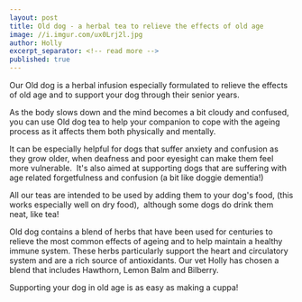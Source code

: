 ```yaml
---
layout: post
title: Old dog - a herbal tea to relieve the effects of old age
image: //i.imgur.com/ux0Lrj2l.jpg
author: Holly
excerpt_separator: <!-- read more -->
published: true
---
```


Our Old dog is a herbal infusion especially formulated to relieve the effects of old age and to support your dog through their senior years.

As the body slows down and the mind becomes a bit cloudy and confused, you can use Old dog tea to help your companion to cope with the ageing process as it affects them both physically and mentally.

<!-- read more -->

It can be especially helpful for dogs that suffer anxiety and confusion as they grow older, when deafness and poor eyesight can make them feel more vulnerable.  It's also aimed at supporting dogs that are suffering with age related forgetfulness and confusion (a bit like doggie dementia!)

All our teas are intended to be used by adding them to your dog's food, (this works especially well on dry food),  although some dogs do drink them neat, like tea!

Old dog contains a blend of herbs that have been used for centuries to relieve the most common effects of ageing and to help maintain a healthy immune system. These herbs particularly support the heart and circulatory system and are a rich source of antioxidants. Our vet Holly has chosen a blend that includes Hawthorn, Lemon Balm and Bilberry.

Supporting your dog in old age is as easy as making a cuppa!
